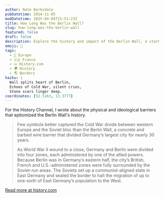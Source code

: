 ```yaml
---
author: Nate Barksdale
pubDatetime: 2014-11-05
modDatetime: 2025-04-04T15:51:23Z
title: How Long Was the Berlin Wall?
slug: how-long-was-the-berlin-wall
featured: false
draft: false
description: Explore the history and impact of the Berlin Wall, a stark Cold War symbol that split a city and its people for three decades.
emoji: 🧱
tags:
  - 🍷 Europe
  - 🇫🇷 France
  - 🇭 History.com
  - 🌍 History
  - 🌎 Borders
haiku: |
  Wall splits heart of Berlin,  
  Echoes of Cold War, silent cries,  
  Stone scars linger deep.
coordinates: [52.5163, 13.3777]
---
```


For the History Channel, I wrote about the physical and ideological barriers that epitomized the Berlin Wall's history.

> Few symbols better captured the Cold War divide between western Europe and the Soviet bloc than the Berlin Wall, a concrete and barbed wire barrier that divided Germany’s largest city for nearly 30 years.
>
> As World War II wound to a close, Germany and Berlin were divided into four zones, each administered by one of the allied powers. Because Berlin was in Germany’s eastern half, the city’s British, French and U.S.-administered zones were fully surrounded by the Soviet-run areas. The Soviets set up a communist-aligned state in East Germany and sealed the border to halt the migration of up to one-sixth of East Germany’s population to the West.

[Read more at history.com](https://www.history.com/news/how-long-was-the-berlin-wall)
